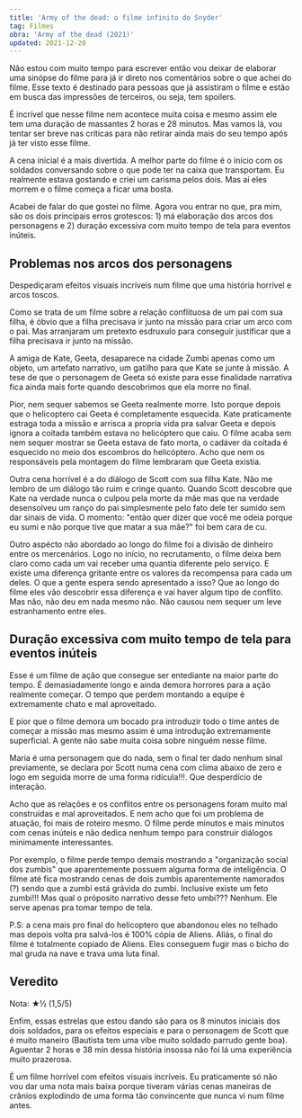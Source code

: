 ```yaml
---
title: 'Army of the dead: o filme infinito do Snyder'
tag: Filmes
obra: 'Army of the dead (2021)'
updated: 2021-12-20
---
```


Não estou com muito tempo para escrever então vou deixar de elaborar uma sinópse do filme para já ir direto nos comentários sobre o que achei do filme. Esse texto é destinado para pessoas que já assistiram o filme e estão em busca das impressões de terceiros, ou seja, tem spoilers.

É incrível que nesse filme nem acontece muita coisa e mesmo assim ele tem uma duração de massantes 2 horas e 28 minutos. Mas vamos lá, vou tentar ser breve nas críticas para não retirar ainda mais do seu tempo após já ter visto esse filme.

A cena inicial é a mais divertida. A melhor parte do filme é o início com os soldados conversando sobre o que pode ter na caixa que transportam. Eu realmente estava gostando e criei um carisma pelos dois. Mas aí eles morrem e o filme começa a ficar uma bosta.

Acabei de falar do que gostei no filme. Agora vou entrar no que, pra mim, são os dois principais erros grotescos: 1) má elaboração dos arcos dos personagens e 2) duração excessiva com muito tempo de tela para eventos inúteis.

## Problemas nos arcos dos personagens

Despediçaram efeitos visuais incríveis num filme que uma história horrível e arcos toscos.

Como se trata de um filme sobre a relação conflituosa de um pai com sua filha, é óbvio que a filha precisava ir junto na missão para criar um arco com o pai. Mas arranjaram um pretexto esdruxulo para conseguir justificar que a filha precisava ir junto na missão.

A amiga de Kate, Geeta, desaparece na cidade Zumbi apenas como um objeto, um artefato narrativo, um gatilho para que Kate se junte à missão. A tese de que o personagem de Geeta só existe para esse finalidade narrativa fica ainda mais forte quando descobrimos que ela morre no final.

Pior, nem sequer sabemos se Geeta realmente morre. Isto porque depois que o helicoptero cai Geeta é completamente esquecida. Kate praticamente estraga toda a missão e arrisca a propria vida pra salvar Geeta e depois ignora a coitada também estava no helicóptero que caiu. O filme acaba sem nem sequer mostrar se Geeta estava de fato morta, o cadáver da coitada é esquecido no meio dos escombros do helicóptero. Acho que nem os responsáveis pela montagem do filme lembraram que Geeta existia.

Outra cena horrível é a do diálogo de Scott com sua filha Kate. Não me lembro de um diálogo tão ruim e cringe quanto. Quando Scott descobre que Kate na verdade nunca o culpou pela morte da mãe mas que na verdade desensolveu um ranço do pai simplesmente pelo fato dele ter sumido sem dar sinais de vida. O momento: "então quer dizer que você me odeia porque eu sumi e não porque tive que matar a sua mãe?" foi bem cara de cu.

Outro aspécto não abordado ao longo do filme foi a divisão de dinheiro entre os mercenários. Logo no início, no recrutamento, o filme deixa bem claro como cada um vai receber uma quantia diferente pelo serviço. E existe uma diferença gritante entre os valores da recompensa para cada um deles. O que a gente espera sendo apresentado a isso? Que ao longo do filme eles vão descobrir essa diferença e vai haver algum tipo de conflito. Mas não, não deu em nada mesmo não. Não causou nem sequer um leve estranhamento entre eles.

## Duração excessiva com muito tempo de tela para eventos inúteis

Esse é um filme de ação que consegue ser entediante na maior parte do tempo. É demasiadamente longo e ainda demora horrores para a ação realmente começar. O tempo que perdem montando a equipe é extremamente chato e mal aproveitado.

E pior que o filme demora um bocado pra introduzir todo o time antes de começar a missão mas mesmo assim é uma introdução extremamente superficial. A gente não sabe muita coisa sobre ninguém nesse filme.

Maria é uma personagem que do nada, sem o final ter dado nenhum sinal previamente, se declara por Scott numa cena com clima abaixo de zero e logo em seguida morre de uma forma ridícula!!!. Que desperdício de interação.

Acho que as relações e os conflitos entre os personagens foram muito mal construídas e mal aproveitados. E nem acho que foi um problema de atuação, foi mais de roteiro mesmo. O filme perde minutos e mais minutos com cenas inúteis e não dedica nenhum tempo para construir diálogos minimamente interessantes.

Por exemplo, o filme perde tempo demais mostrando a "organização social dos zumbis" que aparentemente possuem alguma forma de inteligência. O filme até fica mostrando cenas de dois zumbis aparentemente namorados (?) sendo que a zumbi está grávida do zumbi. Inclusive existe um feto zumbi!!! Mas qual o próposito narrativo desse feto umbi??? Nenhum. Ele serve apenas pra tomar tempo de tela.

P.S: a cena mais pro final do helicoptero que abandonou eles no telhado mas depois volta pra salvá-los é 100% cópia de Aliens. Aliás, o final do filme é totalmente copiado de Aliens. Eles conseguem fugir mas o bicho do mal gruda na nave e trava uma luta final.

## Veredito

Nota: ★½ (1,5/5)

Enfim, essas estrelas que estou dando são para os 8 minutos iniciais dos dois soldados, para os efeitos especiais e para o personagem de Scott que é muito maneiro (Bautista tem uma vibe muito soldado parrudo gente boa). Aguentar 2 horas e 38 min dessa história insossa não foi lá uma experiência muito prazerosa.

É um filme horrível com efeitos visuais incríveis. Eu praticamente só não vou dar uma nota mais baixa porque tiveram várias cenas maneiras de crânios explodindo de uma forma tão convincente que nunca vi num filme antes.
